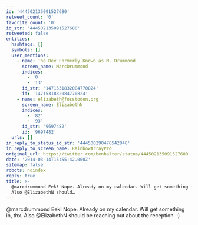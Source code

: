```yaml
---
id: '444502135091527680'
retweet_count: '0'
favorite_count: '0'
id_str: '444502135091527680'
retweeted: false
entities:
  hashtags: []
  symbols: []
  user_mentions:
    - name: The Dev Formerly Known as M. Drummond
      screen_name: MarcDrummond
      indices:
        - '0'
        - '13'
      id_str: '1471531832084770824'
      id: '1471531832084770824'
    - name: elizabeth@fosstodon.org
      screen_name: ElizabethN
      indices:
        - '82'
        - '93'
      id_str: '9697482'
      id: '9697482'
  urls: []
in_reply_to_status_id_str: '444500290478542848'
in_reply_to_screen_name: RainbowArrayPro
original_url: https://twitter.com/benbalter/status/444502135091527680
date: '2014-03-14T15:55:42.000Z'
sitemap: false
robots: noindex
reply: true
title: >-
  @marcdrummond Eek! Nope. Already on my calendar. Will get something in, thx.
  Also @ElizabethN should…
---
```


@marcdrummond Eek! Nope. Already on my calendar. Will get something in, thx. Also @ElizabethN should be reaching out about the reception. :)